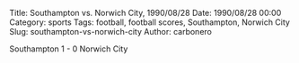 Title: Southampton vs. Norwich City, 1990/08/28
Date: 1990/08/28 00:00
Category: sports
Tags: football, football scores, Southampton, Norwich City
Slug: southampton-vs-norwich-city
Author: carbonero


Southampton 1 - 0 Norwich City
